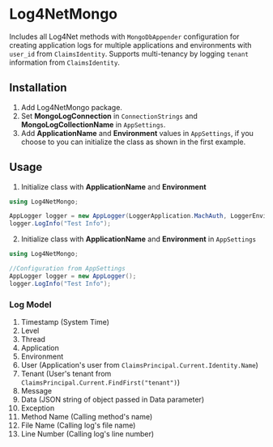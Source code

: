 # Log4NetMongo
Includes all Log4Net methods with `MongoDbAppender` configuration for creating application logs for multiple applications and environments with `user_id` from `ClaimsIdentity`. Supports multi-tenancy by logging `tenant` information from `ClaimsIdentity`.

## Installation
1. Add Log4NetMongo package.
2. Set __MongoLogConnection__ in `ConnectionStrings` and __MongoLogCollectionName__ in `AppSettings`.
3. Add __ApplicationName__ and __Environment__ values in `AppSettings`, if you choose to you can initialize the class as shown in the first example.

## Usage
1. Initialize class with __ApplicationName__ and __Environment__
```csharp
using Log4NetMongo;

AppLogger logger = new AppLogger(LoggerApplication.MachAuth, LoggerEnvironment.Dev);
logger.LogInfo("Test Info");
```
2. Initialize class with __ApplicationName__ and __Environment__ in `AppSettings`
```csharp
using Log4NetMongo;

//Configuration from AppSettings
AppLogger logger = new AppLogger();
logger.LogInfo("Test Info");
```

### Log Model
1. Timestamp (System Time)
2. Level
3. Thread
4. Application
5. Environment
6. User (Application's user from `ClaimsPrincipal.Current.Identity.Name`)
7. Tenant (User's tenant from `ClaimsPrincipal.Current.FindFirst("tenant")`)
8. Message
9. Data (JSON string of object passed in Data parameter)
10. Exception
11. Method Name (Calling method's name)
12. File Name (Calling log's file name)
13. Line Number (Calling log's line number)